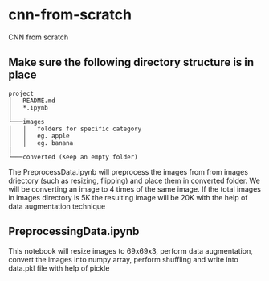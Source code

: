 # cnn-from-scratch

CNN from scratch

## Make sure the following directory structure is in place

```
project
│   README.md
│   *.ipynb   
│
└───images
│   │   folders for specific category
│   │   eg. apple
│   │   eg. banana
|
└───converted (Keep an empty folder)
```

The PreprocessData.ipynb will preprocess the images from from images driectory (such as resizing, flipping) and place them in converted folder. We will be converting an image to 4 times of the same image. If the total images in images directory is 5K the resulting image will be 20K with the help of data augmentation technique

## PreprocessingData.ipynb

This notebook will resize images to 69x69x3, perform data augmentation, convert the images into numpy array, perform shuffling and write into data.pkl file with help of pickle

